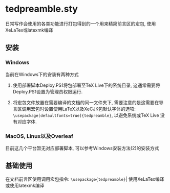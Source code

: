 # tedpreamble.sty

日常写作会使用的各类功能进行打包得到的一个用来精简前言区的宏包, 使用XeLaTex或latexmk编译

## 安装

### Windows

当前在Windows下的安装有两种方式

1. 使用部署脚本Deploy.PS1将包部署至TeX Live下的系统目录, 这通常需要将Deploy.PS1设置为管理员权限运行.

2. 将宏包文件放置在需要编译的文档的同一文件夹下, 需要注意的是这需要在导言区调用宏包时设置使用LaTeX以及XeCJK包默认字体的选项:  `\usepackage[defaultfonts=true]{tedpreamble}`, 以避免系统或TeX Live 没有对应字体. 

### MacOS, Linux以及Overleaf

目前这几个平台暂无对应部署脚本, 可以参考Windows安装方法(2)的安装方式

## 基础使用

在文档前言区使用调用宏包指令: `\usepackage{tedpreamble}`| 使用XeLaTex编译或使用latexmk编译
